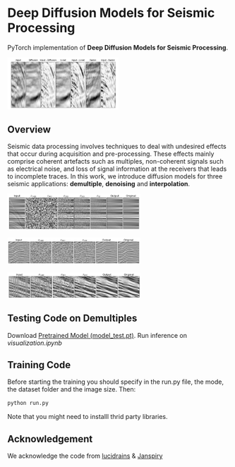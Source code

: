# Deep Diffusion Models for Seismic Processing

PyTorch implementation of **Deep Diffusion Models for Seismic Processing**.

<p align="left"><img width="50%" src="images/demultiple_img.PNG" /></p>

## Overview
Seismic data processing involves techniques to deal with undesired effects that occur during acquisition and pre-processing. These effects mainly comprise coherent artefacts such as multiples, non-coherent signals such as electrical noise, and loss of signal information at the receivers that leads to incomplete traces. In this work, we introduce diffusion models for three seismic applications: <b>demultiple</b>, <b>denoising</b> and <b>interpolation</b>.

<p align="left"><img width="60%" src="images/demultiple_img2.PNG" /></p>
<p align="left"><img width="60%" src="images/denoising_img.PNG" /></p>
<p align="left"><img width="60%" src="images/inter_img.PNG" /></p>


## Testing Code on Demultiples
Download [Pretrained Model (model_test.pt)](https://osf.io/n2bs9/?view_only=77d7313d3f2d44e18dc0ee4005c3bfa4).
Run inference on <i>visualization.ipynb</i>

## Training Code
Before starting the training you should specify in the run.py file, the mode, the dataset folder and the image size. Then:
```bash
python run.py
```

Note that you might need to installl thrid party libraries.

## Acknowledgement
We acknowledge the code from [lucidrains](https://github.com/lucidrains/denoising-diffusion-pytorch) & [Janspiry](https://github.com/Janspiry/Image-Super-Resolution-via-Iterative-Refinement)
